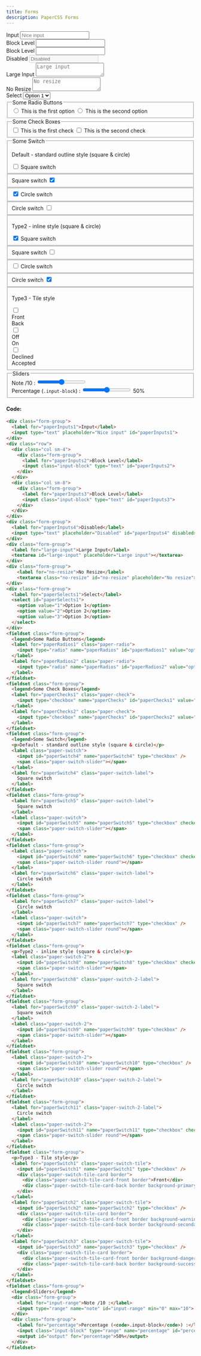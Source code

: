 ```yaml
---
title: Forms
description: PaperCSS Forms
---
```

<div class="form-group">
  <label for="paperInputs1">Input</label>
  <input type="text" placeholder="Nice input" id="paperInputs1">
</div>
<div class="row">
  <div class="col sm-4">
    <div class="form-group">
      <label for="paperInputs2">Block Level</label>
      <input class="input-block" type="text" id="paperInputs2">
    </div>
  </div>
  <div class="col sm-8">
    <div class="form-group">
      <label for="paperInputs3">Block Level</label>
      <input class="input-block" type="text" id="paperInputs3">
    </div>
  </div>
</div>
<div class="form-group">
  <label for="paperInputs4">Disabled</label>
  <input type="text" placeholder="Disabled" id="paperInputs4" disabled>
</div>
<div class="form-group">
  <label for="large-input">Large Input</label>
  <textarea id="large-input" placeholder="Large input"></textarea>
</div>
<div class="form-group">
    <label for="no-resize">No Resize</label>
    <textarea class="no-resize" id="no-resize" placeholder="No resize"></textarea>
</div>
<div class="form-group">
  <label for="paperSelects1">Select</label>
  <select id="paperSelects1">
    <option value="1">Option 1</option>
    <option value="2">Option 2</option>
    <option value="3">Option 3</option>
  </select>
</div>
<fieldset class="form-group">
  <legend>Some Radio Buttons</legend>
  <label for="paperRadios1" class="paper-radio">
    <input type="radio" name="paperRadios" id="paperRadios1" value="option 1">
    <span>This is the first option</span>
  </label>
  <label for="paperRadios2" class="paper-radio">
    <input type="radio" name="paperRadios" id="paperRadios2" value="option 2">
    <span>This is the second option</span>
  </label>
</fieldset>
<fieldset class="form-group">
  <legend>Some Check Boxes</legend>
  <label for="paperChecks1" class="paper-check">
    <input type="checkbox" name="paperChecks" id="paperChecks1" value="option 1">
    <span>This is the first check</span>
  </label>
  <label for="paperChecks2" class="paper-check">
    <input type="checkbox" name="paperChecks" id="paperChecks2" value="option 2">
    <span>This is the second check</span>
  </label>
</fieldset>
<fieldset class="form-group">
  <legend>Some Switch</legend>
  <p>Default - standard outline style (square & circle)</p>
  <label class="paper-switch">
    <input id="paperSwitch4" name="paperSwitch4" type="checkbox" />
    <span class="paper-switch-slider"></span>
  </label>
  <label for="paperSwitch4" class="paper-switch-label">
    Square switch
  </label>
</fieldset>
<fieldset class="form-group">
  <label for="paperSwitch5" class="paper-switch-label">
    Square switch
  </label>
  <label class="paper-switch">
    <input id="paperSwitch5" name="paperSwitch5" type="checkbox" checked />
    <span class="paper-switch-slider"></span>
  </label>
</fieldset>
<fieldset class="form-group">
  <label class="paper-switch">
    <input id="paperSwitch6" name="paperSwitch6" type="checkbox" checked />
    <span class="paper-switch-slider round"></span>
  </label>
  <label for="paperSwitch6" class="paper-switch-label">
    Circle switch
  </label>
</fieldset>
<fieldset class="form-group">
  <label for="paperSwitch7" class="paper-switch-label">
    Circle switch
  </label>
  <label class="paper-switch">
    <input id="paperSwitch7" name="paperSwitch7" type="checkbox" />
    <span class="paper-switch-slider round"></span>
  </label>
</fieldset>
<fieldset class="form-group">
  <p>Type2 - inline style (square & circle)</p>
  <label class="paper-switch-2">
    <input id="paperSwitch8" name="paperSwitch8" type="checkbox" checked />
    <span class="paper-switch-slider"></span>
  </label>
  <label for="paperSwitch8" class="paper-switch-2-label">
    Square switch
  </label>
</fieldset>
<fieldset class="form-group">
  <label for="paperSwitch9" class="paper-switch-2-label">
    Square switch
  </label>
  <label class="paper-switch-2">
    <input id="paperSwitch9" name="paperSwitch9" type="checkbox" />
    <span class="paper-switch-slider"></span>
  </label>
</fieldset>
<fieldset class="form-group">
  <label class="paper-switch-2">
    <input id="paperSwitch10" name="paperSwitch10" type="checkbox" />
    <span class="paper-switch-slider round"></span>
  </label>
  <label for="paperSwitch10" class="paper-switch-2-label">
    Circle switch
  </label>
</fieldset>
<fieldset class="form-group">
  <label for="paperSwitch11" class="paper-switch-2-label">
    Circle switch
  </label>
  <label class="paper-switch-2">
    <input id="paperSwitch11" name="paperSwitch11" type="checkbox" checked />
    <span class="paper-switch-slider round"></span>
  </label>
</fieldset>
<fieldset class="form-group">
  <p>Type3 - Tile style</p>
  <label for="paperSwitch1" class="paper-switch-tile">
    <input id="paperSwitch1" name="paperSwitch1" type="checkbox" />
    <div class="paper-switch-tile-card border">
      <div class="paper-switch-tile-card-front border">Front</div>
      <div class="paper-switch-tile-card-back border background-primary">Back</div>
    </div>
  </label>
  <label for="paperSwitch2" class="paper-switch-tile">
    <input id="paperSwitch2" name="paperSwitch2" type="checkbox" />
    <div class="paper-switch-tile-card border">
      <div class="paper-switch-tile-card-front border background-warning">Off</div>
      <div class="paper-switch-tile-card-back border background-secondary">On</div>
    </div>
  </label>
  <label for="paperSwitch3" class="paper-switch-tile">
    <input id="paperSwitch3" name="paperSwitch3" type="checkbox" />
    <div class="paper-switch-tile-card border">
      <div class="paper-switch-tile-card-front border background-danger">Declined</div>
      <div class="paper-switch-tile-card-back border background-success">Accepted</div>
    </div>
  </label>
</fieldset>
<fieldset class="form-group">
  <legend>Sliders</legend>
  <div class="form-group">
    <label for="input-range">Note /10 :</label>
    <input type="range" name="note" id="input-range" min="0" max="10">
  </div>
  <div class="form-group">
    <label for="percentage">Percentage (<code>.input-block</code>) :</label>
    <input class="input-block" type="range" name="percentage" id="percentage" min="0" max="100" oninput="output.value = this.value + '%';">
    <output id="output" for="percentage">50%</output>
  </div>
</fieldset>

#### Code:

```html
<div class="form-group">
  <label for="paperInputs1">Input</label>
  <input type="text" placeholder="Nice input" id="paperInputs1">
</div>
<div class="row">
  <div class="col sm-4">
    <div class="form-group">
      <label for="paperInputs2">Block Level</label>
      <input class="input-block" type="text" id="paperInputs2">
    </div>
  </div>
  <div class="col sm-8">
    <div class="form-group">
      <label for="paperInputs3">Block Level</label>
      <input class="input-block" type="text" id="paperInputs3">
    </div>
  </div>
</div>
<div class="form-group">
  <label for="paperInputs4">Disabled</label>
  <input type="text" placeholder="Disabled" id="paperInputs4" disabled>
</div>
<div class="form-group">
  <label for="large-input">Large Input</label>
  <textarea id="large-input" placeholder="Large input"></textarea>
</div>
<div class="form-group">
    <label for="no-resize">No Resize</label>
    <textarea class="no-resize" id="no-resize" placeholder="No resize"></textarea>
</div>
<div class="form-group">
  <label for="paperSelects1">Select</label>
  <select id="paperSelects1">
    <option value="1">Option 1</option>
    <option value="2">Option 2</option>
    <option value="3">Option 3</option>
  </select>
</div>
<fieldset class="form-group">
  <legend>Some Radio Buttons</legend>
  <label for="paperRadios1" class="paper-radio">
    <input type="radio" name="paperRadios" id="paperRadios1" value="option 1"> <span>This is the first option</span>
  </label>
  <label for="paperRadios2" class="paper-radio">
    <input type="radio" name="paperRadios" id="paperRadios2" value="option 2"> <span>This is the second option</span>
  </label>
</fieldset>
<fieldset class="form-group">
  <legend>Some Check Boxes</legend>
  <label for="paperChecks1" class="paper-check">
    <input type="checkbox" name="paperChecks" id="paperChecks1" value="option 1"> <span>This is the first check</span>
  </label>
  <label for="paperChecks2" class="paper-check">
    <input type="checkbox" name="paperChecks" id="paperChecks2" value="option 2"> <span>This is the second check</span>
  </label>
</fieldset>
<fieldset class="form-group">
  <legend>Some Switch</legend>
  <p>Default - standard outline style (square & circle)</p>
  <label class="paper-switch">
    <input id="paperSwitch4" name="paperSwitch4" type="checkbox" />
    <span class="paper-switch-slider"></span>
  </label>
  <label for="paperSwitch4" class="paper-switch-label">
    Square switch
  </label>
</fieldset>
<fieldset class="form-group">
  <label for="paperSwitch5" class="paper-switch-label">
    Square switch
  </label>
  <label class="paper-switch">
    <input id="paperSwitch5" name="paperSwitch5" type="checkbox" checked />
    <span class="paper-switch-slider"></span>
  </label>
</fieldset>
<fieldset class="form-group">
  <label class="paper-switch">
    <input id="paperSwitch6" name="paperSwitch6" type="checkbox" checked />
    <span class="paper-switch-slider round"></span>
  </label>
  <label for="paperSwitch6" class="paper-switch-label">
    Circle switch
  </label>
</fieldset>
<fieldset class="form-group">
  <label for="paperSwitch7" class="paper-switch-label">
    Circle switch
  </label>
  <label class="paper-switch">
    <input id="paperSwitch7" name="paperSwitch7" type="checkbox" />
    <span class="paper-switch-slider round"></span>
  </label>
</fieldset>
<fieldset class="form-group">
  <p>Type2 - inline style (square & circle)</p>
  <label class="paper-switch-2">
    <input id="paperSwitch8" name="paperSwitch8" type="checkbox" checked />
    <span class="paper-switch-slider"></span>
  </label>
  <label for="paperSwitch8" class="paper-switch-2-label">
    Square switch
  </label>
</fieldset>
<fieldset class="form-group">
  <label for="paperSwitch9" class="paper-switch-2-label">
    Square switch
  </label>
  <label class="paper-switch-2">
    <input id="paperSwitch9" name="paperSwitch9" type="checkbox" />
    <span class="paper-switch-slider"></span>
  </label>
</fieldset>
<fieldset class="form-group">
  <label class="paper-switch-2">
    <input id="paperSwitch10" name="paperSwitch10" type="checkbox" />
    <span class="paper-switch-slider round"></span>
  </label>
  <label for="paperSwitch10" class="paper-switch-2-label">
    Circle switch
  </label>
</fieldset>
<fieldset class="form-group">
  <label for="paperSwitch11" class="paper-switch-2-label">
    Circle switch
  </label>
  <label class="paper-switch-2">
    <input id="paperSwitch11" name="paperSwitch11" type="checkbox" checked />
    <span class="paper-switch-slider round"></span>
  </label>
</fieldset>
<fieldset class="form-group">
  <p>Type3 - Tile style</p>
  <label for="paperSwitch1" class="paper-switch-tile">
    <input id="paperSwitch1" name="paperSwitch1" type="checkbox" />
    <div class="paper-switch-tile-card border">
      <div class="paper-switch-tile-card-front border">Front</div>
      <div class="paper-switch-tile-card-back border background-primary">Back</div>
    </div>
  </label>
  <label for="paperSwitch2" class="paper-switch-tile">
    <input id="paperSwitch2" name="paperSwitch2" type="checkbox" />
    <div class="paper-switch-tile-card border">
      <div class="paper-switch-tile-card-front border background-warning">Off</div>
      <div class="paper-switch-tile-card-back border background-secondary">On</div>
    </div>
  </label>
  <label for="paperSwitch3" class="paper-switch-tile">
    <input id="paperSwitch3" name="paperSwitch3" type="checkbox" />
    <div class="paper-switch-tile-card border">
      <div class="paper-switch-tile-card-front border background-danger">Declined</div>
      <div class="paper-switch-tile-card-back border background-success">Accepted</div>
    </div>
  </label>
</fieldset>
<fieldset class="form-group">
  <legend>Sliders</legend>
  <div class="form-group">
    <label for="input-range">Note /10 :</label>
    <input type="range" name="note" id="input-range" min="0" max="10">
  </div>
  <div class="form-group">
    <label for="percentage">Percentage (<code>.input-block</code>) :</label>
    <input class="input-block" type="range" name="percentage" id="percentage" min="0" max="100" oninput="output.value = this.value + '%';">
    <output id="output" for="percentage">50%</output>
  </div>
</fieldset>
```
